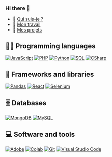 ### Hi there 👋

<!--
**tofu93220/tofu93220** is a ✨ _special_ ✨ repository because its `README.md` (this file) appears on your GitHub profile.

Here are some ideas to get you started:

- 🔭 I’m currently working on ...
- 🌱 I’m currently learning ...
- 👯 I’m looking to collaborate on ...
- 🤔 I’m looking for help with ...
- 💬 Ask me about ...
- 📫 How to reach me: ...
- 😄 Pronouns: ...
- ⚡ Fun fact: ...
-->

+ 👨 [Qui suis-je ?](https://tofu93220.github.io/borismassoda.me/#intro)
+ 🏢 [Mon travail](https://tofu93220.github.io/borismassoda.me/#work)
+ 💙 [Mes projets](https://tofu93220.github.io/borismassoda.me/#about)

## 👨‍💻 Programming languages

<p>
    <a href="https://"><img alt="JavaScript" src="https://img.shields.io/badge/JavaScript%20-%23F7DF1E.svg?logo=javascript&logoColor=black"></a>
    <a href="https://"><img alt="PHP" src="https://img.shields.io/badge/PHP-%23777BB4.svg?logo=php&logoColor=white"></a>
    <a href="https://"><img alt="Python" src="https://img.shields.io/badge/Python%20-%2314354C.svg?logo=python&logoColor=white"></a>
    <a href="https://"><img alt="SQL" src="https://img.shields.io/badge/SQL%20-%23025E8C.svg?logo=amazon-dynamodb&logoColor=white"></a>
    <a href="https://"><img alt="CSharp" src="https://img.shields.io/badge/CSharp-%23150458.svg?logo=csharp&logoColor=white"></a>

## 🧰 Frameworks and libraries

<p>
    <a href="#"><img alt="Pandas" src="https://img.shields.io/badge/Pandas%20-%23150458.svg?logo=pandas&logoColor=white"></a>
    <a href="#"><img alt="React" src="https://img.shields.io/badge/React%20-%2320232a.svg?logo=react&logoColor=%2361DAFB"></a>
    <a href="https://"><img alt="Selenium" src="https://img.shields.io/badge/Selenium%20-%2314354C.svg?logo=selenium&logoColor=white"></a>
</p>

## 🗄️ Databases

<p>
    <a href="#"><img alt="MongoDB" src ="https://img.shields.io/badge/MongoDB-%234ea94b.svg?logo=mongodb&logoColor=white"></a>
    <a href="#"><img alt="MySQL" src="https://img.shields.io/badge/MySQL-%2300f.svg?logo=mysql&logoColor=white"></a>
</p>

## 💻 Software and tools

<p>
    <a href="#"><img alt="Adobe" src="https://img.shields.io/badge/Adobe%20-%23FF0000.svg?logo=adobe&logoColor=white"></a>
    <a href="#"><img alt="Colab" src="https://img.shields.io/badge/Colab-00b56a.svg?logo=google-colab&logoColor=white"></a>
    <a href="#"><img alt="Git" src="https://img.shields.io/badge/Git%20-%23F05033.svg?logo=git&logoColor=white"></a>
    <a href="#"><img alt="Visual Studio Code" src="https://img.shields.io/badge/Visual%20Studio%20Code-0078d7.svg?logo=visual-studio-code&logoColor=white"></a>
</p>
